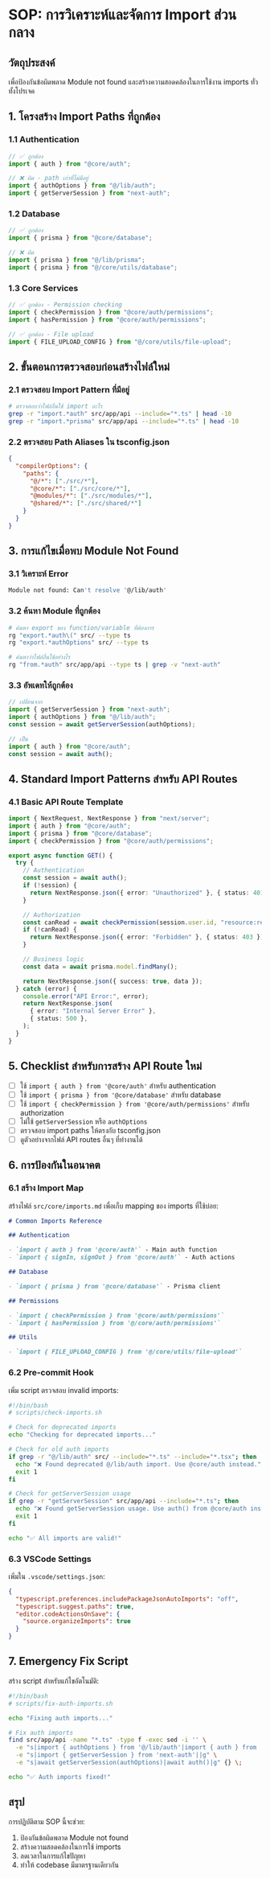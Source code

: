 # SOP: การวิเคราะห์และจัดการ Import ส่วนกลาง

## วัตถุประสงค์

เพื่อป้องกันข้อผิดพลาด Module not found และสร้างความสอดคล้องในการใช้งาน imports ทั่วทั้งโปรเจค

## 1. โครงสร้าง Import Paths ที่ถูกต้อง

### 1.1 Authentication

```typescript
// ✅ ถูกต้อง
import { auth } from "@core/auth";

// ❌ ผิด - path เก่าที่ไม่มีอยู่
import { authOptions } from "@/lib/auth";
import { getServerSession } from "next-auth";
```

### 1.2 Database

```typescript
// ✅ ถูกต้อง
import { prisma } from "@core/database";

// ❌ ผิด
import { prisma } from "@/lib/prisma";
import { prisma } from "@/core/utils/database";
```

### 1.3 Core Services

```typescript
// ✅ ถูกต้อง - Permission checking
import { checkPermission } from "@core/auth/permissions";
import { hasPermission } from "@core/auth/permissions";

// ✅ ถูกต้อง - File upload
import { FILE_UPLOAD_CONFIG } from "@/core/utils/file-upload";
```

## 2. ขั้นตอนการตรวจสอบก่อนสร้างไฟล์ใหม่

### 2.1 ตรวจสอบ Import Pattern ที่มีอยู่

```bash
# ตรวจสอบว่าไฟล์อื่นใช้ import อะไร
grep -r "import.*auth" src/app/api --include="*.ts" | head -10
grep -r "import.*prisma" src/app/api --include="*.ts" | head -10
```

### 2.2 ตรวจสอบ Path Aliases ใน tsconfig.json

```json
{
  "compilerOptions": {
    "paths": {
      "@/*": ["./src/*"],
      "@core/*": ["./src/core/*"],
      "@modules/*": ["./src/modules/*"],
      "@shared/*": ["./src/shared/*"]
    }
  }
}
```

## 3. การแก้ไขเมื่อพบ Module Not Found

### 3.1 วิเคราะห์ Error

```bash
Module not found: Can't resolve '@/lib/auth'
```

### 3.2 ค้นหา Module ที่ถูกต้อง

```bash
# ค้นหา export ของ function/variable ที่ต้องการ
rg "export.*auth\(" src/ --type ts
rg "export.*authOptions" src/ --type ts

# ค้นหาว่าไฟล์อื่นใช้อย่างไร
rg "from.*auth" src/app/api --type ts | grep -v "next-auth"
```

### 3.3 อัพเดทให้ถูกต้อง

```typescript
// เปลี่ยนจาก
import { getServerSession } from "next-auth";
import { authOptions } from "@/lib/auth";
const session = await getServerSession(authOptions);

// เป็น
import { auth } from "@core/auth";
const session = await auth();
```

## 4. Standard Import Patterns สำหรับ API Routes

### 4.1 Basic API Route Template

```typescript
import { NextRequest, NextResponse } from "next/server";
import { auth } from "@core/auth";
import { prisma } from "@core/database";
import { checkPermission } from "@core/auth/permissions";

export async function GET() {
  try {
    // Authentication
    const session = await auth();
    if (!session) {
      return NextResponse.json({ error: "Unauthorized" }, { status: 401 });
    }

    // Authorization
    const canRead = await checkPermission(session.user.id, "resource:read");
    if (!canRead) {
      return NextResponse.json({ error: "Forbidden" }, { status: 403 });
    }

    // Business logic
    const data = await prisma.model.findMany();

    return NextResponse.json({ success: true, data });
  } catch (error) {
    console.error("API Error:", error);
    return NextResponse.json(
      { error: "Internal Server Error" },
      { status: 500 },
    );
  }
}
```

## 5. Checklist สำหรับการสร้าง API Route ใหม่

- [ ] ใช้ `import { auth } from '@core/auth'` สำหรับ authentication
- [ ] ใช้ `import { prisma } from '@core/database'` สำหรับ database
- [ ] ใช้ `import { checkPermission } from '@core/auth/permissions'` สำหรับ authorization
- [ ] ไม่ใช้ `getServerSession` หรือ `authOptions`
- [ ] ตรวจสอบ import paths ให้ตรงกับ tsconfig.json
- [ ] ดูตัวอย่างจากไฟล์ API routes อื่นๆ ที่ทำงานได้

## 6. การป้องกันในอนาคต

### 6.1 สร้าง Import Map

สร้างไฟล์ `src/core/imports.md` เพื่อเก็บ mapping ของ imports ที่ใช้บ่อย:

```markdown
# Common Imports Reference

## Authentication

- `import { auth } from '@core/auth'` - Main auth function
- `import { signIn, signOut } from '@core/auth'` - Auth actions

## Database

- `import { prisma } from '@core/database'` - Prisma client

## Permissions

- `import { checkPermission } from '@core/auth/permissions'`
- `import { hasPermission } from '@/core/auth/permissions'`

## Utils

- `import { FILE_UPLOAD_CONFIG } from '@/core/utils/file-upload'`
```

### 6.2 Pre-commit Hook

เพิ่ม script ตรวจสอบ invalid imports:

```bash
#!/bin/bash
# scripts/check-imports.sh

# Check for deprecated imports
echo "Checking for deprecated imports..."

# Check for old auth imports
if grep -r "@/lib/auth" src/ --include="*.ts" --include="*.tsx"; then
  echo "❌ Found deprecated @/lib/auth import. Use @core/auth instead."
  exit 1
fi

# Check for getServerSession usage
if grep -r "getServerSession" src/app/api --include="*.ts"; then
  echo "❌ Found getServerSession usage. Use auth() from @core/auth instead."
  exit 1
fi

echo "✅ All imports are valid!"
```

### 6.3 VSCode Settings

เพิ่มใน `.vscode/settings.json`:

```json
{
  "typescript.preferences.includePackageJsonAutoImports": "off",
  "typescript.suggest.paths": true,
  "editor.codeActionsOnSave": {
    "source.organizeImports": true
  }
}
```

## 7. Emergency Fix Script

สร้าง script สำหรับแก้ไขอัตโนมัติ:

```bash
#!/bin/bash
# scripts/fix-auth-imports.sh

echo "Fixing auth imports..."

# Fix auth imports
find src/app/api -name "*.ts" -type f -exec sed -i '' \
  -e "s|import { authOptions } from '@/lib/auth'|import { auth } from '@core/auth'|g" \
  -e "s|import { getServerSession } from 'next-auth'||g" \
  -e "s|await getServerSession(authOptions)|await auth()|g" {} \;

echo "✅ Auth imports fixed!"
```

## สรุป

การปฏิบัติตาม SOP นี้จะช่วย:

1. ป้องกันข้อผิดพลาด Module not found
2. สร้างความสอดคล้องในการใช้ imports
3. ลดเวลาในการแก้ไขปัญหา
4. ทำให้ codebase มีมาตรฐานเดียวกัน
